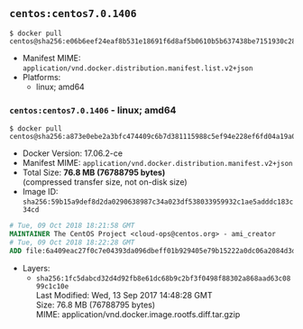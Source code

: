 ## `centos:centos7.0.1406`

```console
$ docker pull centos@sha256:e06b6eef24eaf8b531e18691f6d8af5b0610b5b637438be7151930c283b6261f
```

-	Manifest MIME: `application/vnd.docker.distribution.manifest.list.v2+json`
-	Platforms:
	-	linux; amd64

### `centos:centos7.0.1406` - linux; amd64

```console
$ docker pull centos@sha256:a873e0ebe2a3bfc474409c6b7d381115988c5ef94e228ef6fd04a19a0e1a86df
```

-	Docker Version: 17.06.2-ce
-	Manifest MIME: `application/vnd.docker.distribution.manifest.v2+json`
-	Total Size: **76.8 MB (76788795 bytes)**  
	(compressed transfer size, not on-disk size)
-	Image ID: `sha256:59b15a9def8d2da0290638987c34a023df538033959932c1ae5adddc183c34cd`

```dockerfile
# Tue, 09 Oct 2018 18:21:58 GMT
MAINTAINER The CentOS Project <cloud-ops@centos.org> - ami_creator
# Tue, 09 Oct 2018 18:22:28 GMT
ADD file:6a409eac27f0c7e04393da096dbeff01b929405e79b15222a0dc06a2084d3df3 in / 
```

-	Layers:
	-	`sha256:1fc5dabcd32d4d92fb8e61dc68b9c2bf3f0498f88302a868aad63c0899c1c10e`  
		Last Modified: Wed, 13 Sep 2017 14:48:28 GMT  
		Size: 76.8 MB (76788795 bytes)  
		MIME: application/vnd.docker.image.rootfs.diff.tar.gzip
